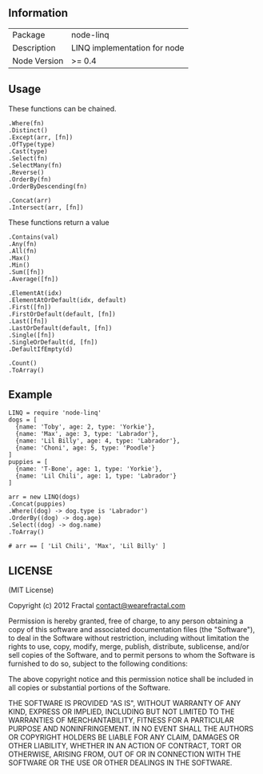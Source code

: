 ## Information

<table>
<tr> 
<td>Package</td><td>node-linq</td>
</tr>
<tr>
<td>Description</td>
<td>LINQ implementation for node</td>
</tr>
<tr>
<td>Node Version</td>
<td>>= 0.4</td>
</tr>
</table>

## Usage

These functions can be chained.

```coffee-script
.Where(fn)
.Distinct()
.Except(arr, [fn])
.OfType(type)
.Cast(type)
.Select(fn)
.SelectMany(fn) 
.Reverse()
.OrderBy(fn)
.OrderByDescending(fn)

.Concat(arr)
.Intersect(arr, [fn])
```

These functions return a value

```coffee-script
.Contains(val)
.Any(fn)
.All(fn)
.Max()
.Min()
.Sum([fn])
.Average([fn])

.ElementAt(idx)
.ElementAtOrDefault(idx, default)
.First([fn])
.FirstOrDefault(default, [fn])
.Last([fn])
.LastOrDefault(default, [fn])
.Single([fn])
.SingleOrDefault(d, [fn])
.DefaultIfEmpty(d)

.Count()
.ToArray()
```
## Example

```coffee-script
LINQ = require 'node-linq'
dogs = [
  {name: 'Toby', age: 2, type: 'Yorkie'},
  {name: 'Max', age: 3, type: 'Labrador'},
  {name: 'Lil Billy', age: 4, type: 'Labrador'},
  {name: 'Choni', age: 5, type: 'Poodle'}
]
puppies = [
  {name: 'T-Bone', age: 1, type: 'Yorkie'},
  {name: 'Lil Chili', age: 1, type: 'Labrador'}
]

arr = new LINQ(dogs)
.Concat(puppies)
.Where((dog) -> dog.type is 'Labrador')
.OrderBy((dog) -> dog.age)
.Select((dog) -> dog.name)
.ToArray()

# arr == [ 'Lil Chili', 'Max', 'Lil Billy' ]
```

## LICENSE

(MIT License)

Copyright (c) 2012 Fractal <contact@wearefractal.com>

Permission is hereby granted, free of charge, to any person obtaining
a copy of this software and associated documentation files (the
"Software"), to deal in the Software without restriction, including
without limitation the rights to use, copy, modify, merge, publish,
distribute, sublicense, and/or sell copies of the Software, and to
permit persons to whom the Software is furnished to do so, subject to
the following conditions:

The above copyright notice and this permission notice shall be
included in all copies or substantial portions of the Software.

THE SOFTWARE IS PROVIDED "AS IS", WITHOUT WARRANTY OF ANY KIND,
EXPRESS OR IMPLIED, INCLUDING BUT NOT LIMITED TO THE WARRANTIES OF
MERCHANTABILITY, FITNESS FOR A PARTICULAR PURPOSE AND
NONINFRINGEMENT. IN NO EVENT SHALL THE AUTHORS OR COPYRIGHT HOLDERS BE
LIABLE FOR ANY CLAIM, DAMAGES OR OTHER LIABILITY, WHETHER IN AN ACTION
OF CONTRACT, TORT OR OTHERWISE, ARISING FROM, OUT OF OR IN CONNECTION
WITH THE SOFTWARE OR THE USE OR OTHER DEALINGS IN THE SOFTWARE.
